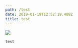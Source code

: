 ```yaml
---
path: /test
date: 2019-01-19T12:52:19.408Z
title: test
---
```

![](/assets/スクリーンショット-2019-01-04-21.23.34.png)

```
test
```
